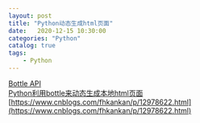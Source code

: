 ```yaml
---                
layout: post                
title: "Python动态生成html页面" 
date:   2020-12-15 10:30:00                 
categories: "Python"                
catalog: true                
tags:                 
    - Python                
---      
```




[Bottle API](http://www.bottlepy.org/docs/dev/stpl.html#template-functions)  
[Python利用bottle来动态生成本地html页面](https://www.jianshu.com/p/d8a52e854675)  
[https://www.cnblogs.com/fhkankan/p/12978622.html](https://www.cnblogs.com/fhkankan/p/12978622.html)  